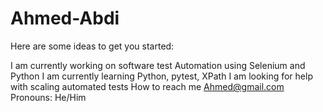 # Ahmed-Abdi

Here are some ideas to get you started:

I am currently working on software test Automation using Selenium and Python
I am currently learning Python, pytest, XPath
I am looking for help with scaling automated tests
How to reach me Ahmed@gmail.com
Pronouns: He/Him 
